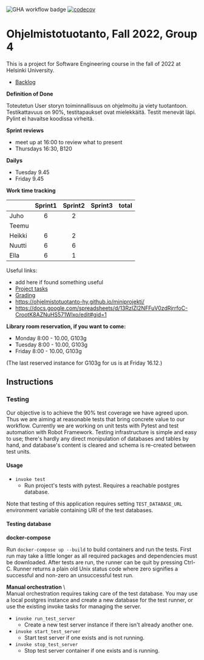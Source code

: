 ![GHA workflow badge](https://github.com/hnenonen/Ohtu_2022/workflows/CI/badge.svg)
[![codecov](https://codecov.io/gh/hnenonen/Ohtu_2022/branch/main/graph/badge.svg?token=0902d546-2d3a-4f58-8228-4ad52ad2f446)](https://codecov.io/gh/hnenonen/Ohtu_2022)


# Ohjelmistotuotanto, Fall 2022, Group 4

This is a project for Software Engineering course in the fall of 2022 at Helsinki University.

* [Backlog](https://docs.google.com/spreadsheets/d/1p1A37PK2yHurjrkDhkwlJjbcCk2LaQK1XVaVGVVQgHk/edit?usp=sharing)

__Definition of Done__

Toteutetun User storyn toiminnallisuus on ohjelmoitu ja viety tuotantoon. 
Testikattavuus on 90%, testitapaukset ovat mielekkäitä. 
Testit menevät läpi. Pylint ei havaitse koodissa virheitä.

__Sprint reviews__
* meet up at 16:00 to review what to present
* Thursdays 16:30, B120

__Dailys__
* Tuesday 9.45
* Friday 9.45


__Work time tracking__

|         | Sprint1 | Sprint2 | Sprint3 | total |
|---------|:-------:|:-------:|:-------:|------:|
|Juho     | 6       |   2     |         |       |
|Teemu    |         |         |         |       |
|Heikki   | 6       |   2     |         |       |
|Nuutti   | 6       |   6     |         |       |
|Ella     | 6       |   1     |         |       |


Useful links:
 * add here if found something useful
 * [Project tasks](https://ohjelmistotuotanto-hy.github.io/speksi/)
 * [Grading](https://ohjelmistotuotanto-hy.github.io/miniprojektin_arvosteluperusteet/)
 * https://ohjelmistotuotanto-hy.github.io/miniprojekti/
 * https://docs.google.com/spreadsheets/d/13RzIZI2NFFuV0zdRjrrfoC-CrootK8AZNuHS571Wlxo/edit#gid=1


__Library room reservation, if you want to come:__
* Monday  8:00 - 10.00, G103g
* Tuesday 8:00 - 10.00, G103g
* Friday 8:00 - 10.00, G103g

(The last reserved instance for G103g for us is at Friday 16.12.)

## Instructions

### Testing

Our objective is to achieve the 90% test coverage we have agreed upon.
Thus we are aiming at reasonable tests that bring concrete value to our workflow. Currently we are working on unit tests with Pytest and test automation with
Robot Framework. Testing infrastructure is simple and easy to use; there's hardly any direct monipulation of databases and tables by hand, and database's content
is cleared and schema is re-created between test units.

#### Usage

* `invoke test`
  * Run project's tests with pytest. Requires a reachable postgres database.

Note that testing of this application requires setting `TEST_DATABASE_URL` environment variable containing URI of the test databases.

#### Testing database

__docker-compose__

Run `docker-compose up --build` to build containers and run the tests. First run may take a little longer as all required packages and dependencies must be downloaded.
After tests are run, the runner can be quit by pressing Ctrl-C. Runner returns a plain old Unix status code where zero signifies a successful and non-zero an unsuccessful test run.

__Manual orchestration__
\\\
  Manual orchestration requires taking care of the test database. You may use a local postgres instance and create a new database for the test runner, or use the existing invoke tasks for managing the server.

  * `invoke run_test_server`
    * Create a new test server instance if there isn't already another one.
  * `invoke start_test_server`
    * Start test server if one exists and is not running.
  * `invoke stop_test_server`
    * Stop test server container if one exists and is running.
